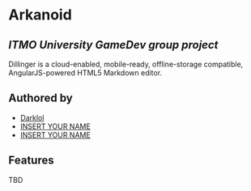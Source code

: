 # Arkanoid
## _ITMO University GameDev group project_

Dillinger is a cloud-enabled, mobile-ready, offline-storage compatible,
AngularJS-powered HTML5 Markdown editor.

## Authored by
- [Darklol](https://github.com/Darklol)
- [INSERT YOUR NAME](https://github.com/)
- [INSERT YOUR NAME](https://github.com/)

## Features

TBD

